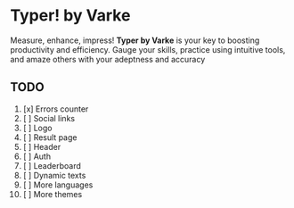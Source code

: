 # Typer! by Varke

Measure, enhance, impress! **Typer by Varke** is your key to boosting productivity and efficiency. Gauge your skills, practice using intuitive tools, and amaze others with your adeptness and accuracy

## TODO

1. [x] Errors counter
2. [ ] Social links
3. [ ] Logo
4. [ ] Result page
5. [ ] Header
6. [ ] Auth
7. [ ] Leaderboard
8. [ ] Dynamic texts
9. [ ] More languages
10. [ ] More themes
